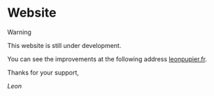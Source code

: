 # Website

> [!WARNING]
> This website is still under development.

You can see the improvements at the following address [leonpupier.fr](https://leonpupier.fr).

Thanks for your support,

*Leon*
